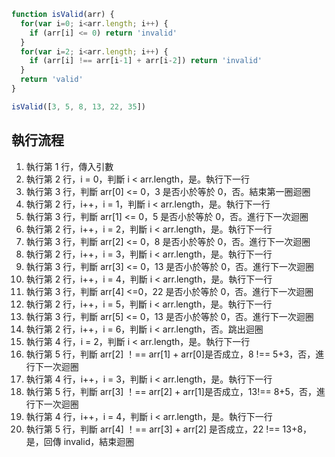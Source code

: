 ``` js
function isValid(arr) {
  for(var i=0; i<arr.length; i++) {
    if (arr[i] <= 0) return 'invalid'
  }
  for(var i=2; i<arr.length; i++) {
    if (arr[i] !== arr[i-1] + arr[i-2]) return 'invalid'
  }
  return 'valid'
}

isValid([3, 5, 8, 13, 22, 35])
```

## 執行流程
1. 執行第 1 行，傳入引數  
2. 執行第 2 行，i = 0，判斷 i < arr.length，是。執行下一行  
3. 執行第 3 行，判斷 arr[0] <= 0，3 是否小於等於 0，否。結束第一圈迴圈  
4. 執行第 2 行，i++，i = 1，判斷 i < arr.length，是。執行下一行 
5. 執行第 3 行，判斷 arr[1] <= 0，5 是否小於等於 0，否。進行下一次迴圈  
6. 執行第 2 行，i++，i = 2，判斷 i < arr.length，是。執行下一行
7. 執行第 3 行，判斷 arr[2] <= 0，8 是否小於等於 0，否。進行下一次迴圈 
8. 執行第 2 行，i++，i = 3，判斷 i < arr.length，是。執行下一行
9. 執行第 3 行，判斷 arr[3] <= 0，13 是否小於等於 0，否。進行下一次迴圈 
10. 執行第 2 行，i++，i = 4，判斷 i < arr.length，是。執行下一行
11. 執行第 3 行，判斷 arr[4] <=0，22 是否小於等於 0，否。進行下一次迴圈
12. 執行第 2 行，i++，i = 5，判斷 i < arr.length，是。執行下一行
13. 執行第 3 行，判斷 arr[5] <= 0，13 是否小於等於 0，否。進行下一次迴圈
14. 執行第 2 行，i++，i = 6，判斷 i < arr.length，否。跳出迴圈
15. 執行第 4 行，i = 2，判斷 i < arr.length，是。執行下一行 
16. 執行第 5 行，判斷 arr[2] ！== arr[1] + arr[0]是否成立，8 !== 5+3，否，進行下一次迴圈  
17. 執行第 4 行，i++，i = 3，判斷 i < arr.length，是。執行下一行
18. 執行第 5 行，判斷 arr[3] ！== arr[2] + arr[1]是否成立，13!== 8+5，否，進行下一次迴圈 
19. 執行第 4 行，i++，i = 4，判斷 i < arr.length，是。執行下一行
20. 執行第 5 行，判斷 arr[4] ！== arr[3] + arr[2] 是否成立，22 !== 13+8，是，回傳 invalid，結束迴圈 